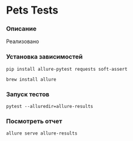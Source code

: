# Pets Tests
### Описание
Реализовано

### Установка зависимостей
```
pip install allure-pytest requests soft-assert  
```
```
brew install allure
```

### Запуск тестов
```
pytest --alluredir=allure-results
```

### Посмотреть отчет
```
allure serve allure-results
```
